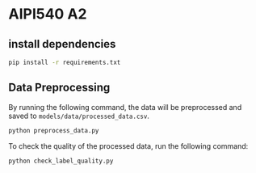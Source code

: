 # AIPI540 A2

## install dependencies

```bash
pip install -r requirements.txt
```


## Data Preprocessing

By running the following command, the data will be preprocessed and saved to `models/data/processed_data.csv`.

```bash
python preprocess_data.py
```

To check the quality of the processed data, run the following command:

```bash
python check_label_quality.py
```